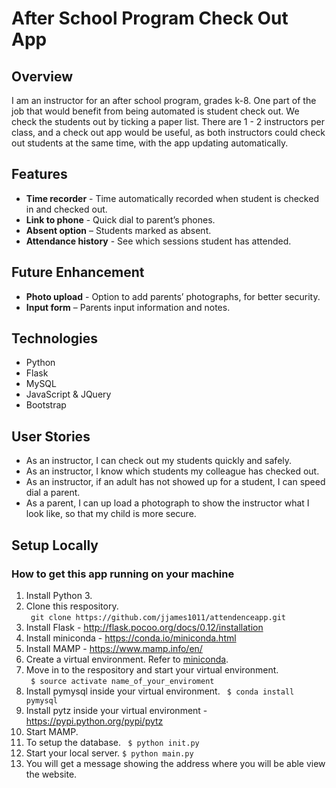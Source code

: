 # After School Program Check Out App

## Overview
I am an instructor for an after school program, grades k-8. One part of the job that would benefit from being automated is student check out. We check the students out by ticking a paper list. There are 1 - 2 instructors per class, and a check out app would be useful, as both instructors could check out students at the same time, with the app updating automatically.


## Features 
* **Time recorder** - Time automatically recorded when student is checked in and checked out.  
* **Link to phone** - Quick dial to parent’s phones.  
* **Absent option** – Students marked as absent.
* **Attendance history** - See which sessions student has attended.

## Future Enhancement
* **Photo upload** - Option to add parents’ photographs, for better security. 
* **Input form** – Parents input information and notes. 

## Technologies
* Python
* Flask
* MySQL
* JavaScript & JQuery
* Bootstrap

## User Stories
* As an instructor, I can check out my students quickly and safely.  
* As an instructor, I know which students my colleague has checked out.  
* As an instructor, if an adult has not showed up for a student, I can speed dial a parent.  
* As a parent, I can up load a photograph to show the instructor what I look like, so that my child is more secure.

## Setup Locally
### How to get this app running on your machine
1.  Install Python 3.
2.  Clone this respository.   
        ``` 
        git clone https://github.com/jjames1011/attendenceapp.git
        ```
3.  Install Flask -  http://flask.pocoo.org/docs/0.12/installation 
5.  Install miniconda - https://conda.io/miniconda.html
4.  Install MAMP - https://www.mamp.info/en/
6.  Create a virtual environment.  Refer to [miniconda](https://conda.io/miniconda.html).
7.  Move in to the respository and start your virtual environment.  
        ``` 
        $ source activate name_of_your_enviroment 
        ``` 
8.  Install pymysql inside your virtual environment.
        ``` 
        $ conda install pymysql
        ```
9.  Install pytz inside your virtual environment - https://pypi.python.org/pypi/pytz
10. Start MAMP.
11. To setup the database.
        ``` 
        $ python init.py 
        ```
12. Start your local server.
        ```
        $ python main.py 
        ```
13. You will get a message showing the address where you will be able view the website.



    



